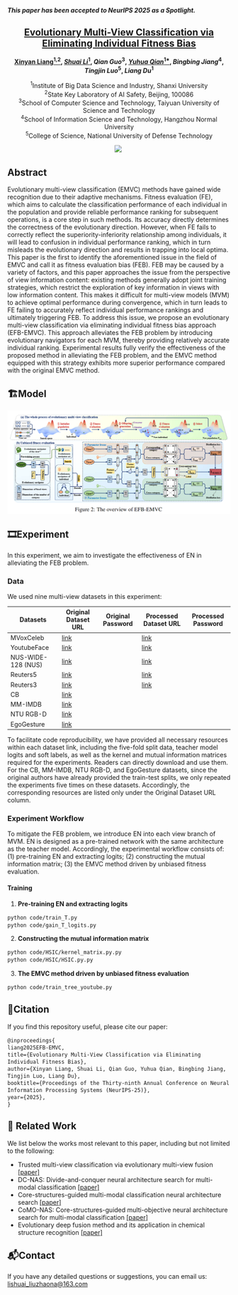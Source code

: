_**This paper has been accepted to NeurIPS 2025 as a Spotlight.**_

<h2 align="center"> <a href="https://nips.cc/virtual/2025/poster/115223">Evolutionary Multi-View Classification via Eliminating Individual Fitness Bias</a></h2>

<div align="center">

**[Xinyan Liang<sup>1,2</sup>](https://xinyanliang.github.io/), [_Shuai Li_<sup>1</sup>](https://github.com/LiShuailzn), _Qian Guo_<sup>3</sup>, [_Yuhua Qian_<sup>1*</sup>](http://dig.sxu.edu.cn/qyh/),  _Bingbing Jiang_<sup>4</sup>, _Tingjin Luo_<sup>5</sup>, _Liang Du_<sup>1</sup>**

<sup>1</sup>Institute of Big Data Science and Industry, Shanxi University<br>
<sup>2</sup>State Key Laboratory of AI Safety, Beijing, 100086<br>
<sup>3</sup>School of Computer Science and Technology, Taiyuan University of Science and Technology<br>
<sup>4</sup>School of Information Science and Technology, Hangzhou Normal University<br>
<sup>5</sup>College of Science, National University of Defense Technology<br>


<a href='https://nips.cc/virtual/2025/poster/115223'><img src='https://img.shields.io/badge/NIPS%202025-Poster-blue'></a>&nbsp;

</div>


## Abstract
Evolutionary multi-view classification (EMVC) methods have gained wide recognition due to their adaptive mechanisms. Fitness evaluation (FE), which aims to calculate the classification performance of each individual in the population and provide reliable performance ranking for subsequent operations, is a core step in such methods. Its accuracy directly determines the correctness of the evolutionary direction.
However, when FE fails to correctly reflect the superiority-inferiority relationship among individuals, it will lead to confusion in individual performance ranking, which in turn misleads the evolutionary direction and results in trapping into local optima. This paper is the first to identify the aforementioned issue in the field of EMVC and call it as fitness evaluation bias (FEB).
FEB may be caused by a variety of factors, and this paper approaches the issue from the perspective of view information content: existing methods generally adopt joint training strategies, which restrict the exploration of key information in views with low information content. This makes it difficult for multi-view models (MVM) to achieve optimal performance during convergence, which in turn leads to FE failing to accurately reflect individual performance rankings and ultimately triggering FEB.
To address this issue, we propose an evolutionary multi-view classification via eliminating individual fitness bias approach (EFB-EMVC). This approach alleviates the FEB problem by introducing evolutionary navigators for each MVM, thereby providing relatively accurate individual ranking.
Experimental results fully verify the effectiveness of the proposed method in alleviating the FEB problem, and the EMVC method equipped with this strategy exhibits more superior performance compared with the original EMVC method.

## 🏗️Model
<div align="center">
  <img src="model.png" />
</div>

## 🎞️Experiment
In this experiment, we aim to investigate the effectiveness of EN in alleviating the FEB problem.
### Data
We used nine multi-view datasets in this experiment:

| Datasets            | Original Dataset URL | Original Password | Processed Dataset URL | Processed Password |
|---------------------|----------------------|------------------|-----------------------|--------------------|
| MVoxCeleb           | [link]()             |                  | [link]()              |                    |
| YoutubeFace         | [link]()             |                  | [link]()              |                    |
| NUS-WIDE-128 (NUS)  | [link]()             |                  | [link]()              |                    |
| Reuters5            | [link]()             |                  | [link]()              |                    |
| Reuters3            | [link]()             |                  | [link]()              |                    |
| CB                  | [link]()             |                  |                       |                    |
| MM-IMDB             | [link]()             |                  |                       |                    |
| NTU RGB-D           | [link]()             |                  |                       |                    |
| EgoGesture          | [link]()             |                  |                       |                    |


To facilitate code reproducibility, we have provided all necessary resources within each dataset link, including the five-fold split data, teacher model logits and soft labels, as well as the kernel and mutual information matrices required for the experiments. Readers can directly download and use them.<br>
For the CB, MM-IMDB, NTU RGB-D, and EgoGesture datasets, since the original authors have already provided the train-test splits, we only repeated the experiments five times on these datasets. Accordingly, the corresponding resources are listed only under the Original Dataset URL column.

### Experiment Workflow
To mitigate the FEB problem, we introduce EN into each view branch of MVM. EN is designed as a pre-trained network with the same architecture as the teacher model. Accordingly, the experimental workflow consists of: (1) pre-training EN and extracting logits; (2) constructing the mutual information matrix; (3) the EMVC method driven by unbiased fitness evaluation.

#### Training
1. **Pre-training EN and extracting logits**
```bash
python code/train_T.py
python code/gain_T_logits.py
```
2. **Constructing the mutual information matrix**
```bash
python code/HSIC/kernel_matrix.py.py
python code/HSIC/HSIC.py.py
```
3. **The EMVC method driven by unbiased fitness evaluation**
```bash
python code/train_tree_youtube.py
```

## 📑Citation
If you find this repository useful, please cite our paper:
```
@inproceedings{
liang2025EFB-EMVC,
title={Evolutionary Multi-View Classification via Eliminating Individual Fitness Bias},
author={Xinyan Liang, Shuai Li, Qian Guo, Yuhua Qian, Bingbing Jiang, Tingjin Luo, Liang Du},
booktitle={Proceedings of the Thirty-ninth Annual Conference on Neural Information Processing Systems (NeurIPS-25)},
year={2025},
}
```

## 🔬 Related Work
We list below the works most relevant to this paper, including but not limited to the following:
- Trusted multi-view classification via evolutionary multi-view fusion [[paper]](https://openreview.net/pdf?id=M3kBtqpys5)
- DC-NAS: Divide-and-conquer neural architecture search for multi-modal classification [[paper]](https://ojs.aaai.org/index.php/AAAI/article/view/29281)
- Core-structures-guided multi-modal classification neural architecture search [[paper]](https://www.ijcai.org/proceedings/2024/0440.pdf)
- CoMO-NAS: Core-structures-guided multi-objective neural architecture search for multi-modal classification [[paper]](https://dl.acm.org/doi/10.1145/3664647.3681351)
- Evolutionary deep fusion method and its application in chemical structure recognition [[paper]](https://ieeexplore.ieee.org/document/9373673)

<!-- ## 🙏 Acknowledgement -->




## 📬Contact
If you have any detailed questions or suggestions, you can email us: [lishuai_liuzhaona@163.com](mailto:lishuai_liuzhaona@163.com)
